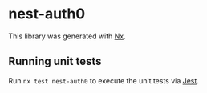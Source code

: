 # nest-auth0

This library was generated with [Nx](https://nx.dev).

## Running unit tests

Run `nx test nest-auth0` to execute the unit tests via [Jest](https://jestjs.io).
